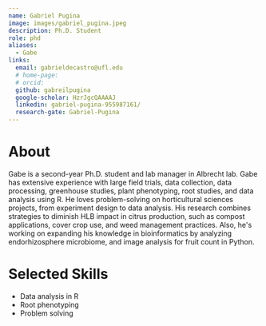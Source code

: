 ```yaml
---
name: Gabriel Pugina
image: images/gabriel_pugina.jpeg
description: Ph.D. Student
role: phd
aliases:
  - Gabe
links:
  email: gabrieldecastro@ufl.edu
  # home-page: 
  # orcid:
  github: gabreilpugina
  google-scholar: HzrJgcQAAAAJ
  linkedin: gabriel-pugina-955987161/
  research-gate: Gabriel-Pugina
---
```

# About
Gabe is a second-year Ph.D. student and lab manager in Albrecht lab. Gabe has extensive experience with large field trials, data collection, data processing, greenhouse studies, plant phenotyping, root studies, and data analysis using R. He loves problem-solving on horticultural sciences projects, from experiment design to data analysis. His research combines strategies to diminish HLB impact in citrus production, such as compost applications, cover crop use, and weed management practices. Also, he's working on expanding his knowledge in bioinformatics by analyzing endorhizosphere microbiome, and image analysis for fruit count in Python.

# Selected Skills
* Data analysis in R
* Root phenotyping
* Problem solving